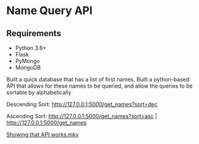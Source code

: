# Name Query API

## Requirements

- Python 3.6+
- Flask
- PyMongo
- MongoDB


Built a quick database that has a list of first names. 
Built a python-based API that allows for these names to be queried, and allow the queries to be sortable by alphabetically 

Descending Sort:
http://127.0.0.1:5000/get_names?sort=dec

Ascending Sort:
http://127.0.0.1:5000/get_names?sort=asc | http://127.0.0.1:5000/get_names

[Showing that API works.mkv](./Showing%20that%20API%20works.mkv)
